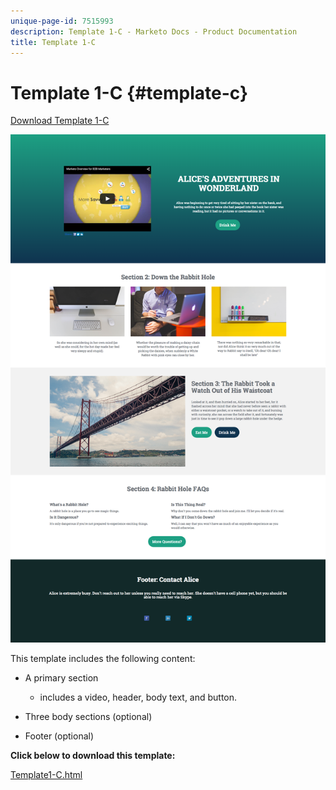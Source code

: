 ```yaml
---
unique-page-id: 7515993
description: Template 1-C - Marketo Docs - Product Documentation
title: Template 1-C
---
```


# Template 1-C {#template-c}

[Download Template 1-C](http://docs.marketo.com/download/attachments/7515993/template1-c.html?version=1&modificationdate=1432836776000&api=v2)

![](assets/image2015-5-28-13-3a18-3a56.png)

This template includes the following content:

* A primary section

    * includes a video, header, body text, and button.

* Three body sections (optional)
* Footer (optional)

**Click below to download this template:**

[Template1-C.html](http://docs.marketo.com/download/attachments/7515993/template1-c.html?version=1&modificationdate=1432836776000&api=v2)
